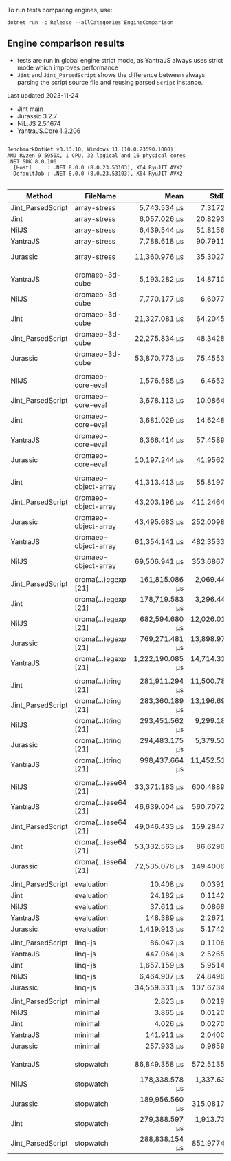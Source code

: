 To run tests comparing engines, use:

```
dotnet run -c Release --allCategories EngineComparison
```

## Engine comparison results 

* tests are run in global engine strict mode, as YantraJS always uses strict mode which improves performance
* `Jint` and `Jint_ParsedScript` shows the difference between always parsing the script source file and reusing parsed `Script` instance.

Last updated 2023-11-24

* Jint main
* Jurassic 3.2.7
* NiL.JS 2.5.1674
* YantraJS.Core 1.2.206

```

BenchmarkDotNet v0.13.10, Windows 11 (10.0.23590.1000)
AMD Ryzen 9 5950X, 1 CPU, 32 logical and 16 physical cores
.NET SDK 8.0.100
  [Host]     : .NET 8.0.0 (8.0.23.53103), X64 RyuJIT AVX2
  DefaultJob : .NET 8.0.0 (8.0.23.53103), X64 RyuJIT AVX2


```
| Method            | FileName             | Mean             | StdDev         | Median           | Rank | Allocated     |
|------------------ |--------------------- |-----------------:|---------------:|-----------------:|-----:|--------------:|
| Jint_ParsedScript | array-stress         |     5,743.534 μs |      7.3172 μs |     5,745.281 μs |    1 |    6994.68 KB |
| Jint              | array-stress         |     6,057.026 μs |     20.8293 μs |     6,053.305 μs |    2 |    7015.86 KB |
| NilJS             | array-stress         |     6,439.544 μs |     51.8156 μs |     6,411.337 μs |    3 |    4533.76 KB |
| YantraJS          | array-stress         |     7,788.618 μs |     90.7911 μs |     7,762.502 μs |    4 |     8073.6 KB |
| Jurassic          | array-stress         |    11,360.976 μs |     35.3027 μs |    11,350.166 μs |    5 |   11647.14 KB |
|                   |                      |                  |                |                  |      |               |
| YantraJS          | dromaeo-3d-cube      |     5,193.282 μs |     14.8710 μs |     5,194.805 μs |    1 |   11412.17 KB |
| NilJS             | dromaeo-3d-cube      |     7,770.177 μs |      6.6077 μs |     7,769.502 μs |    2 |    4693.22 KB |
| Jint              | dromaeo-3d-cube      |    21,327.081 μs |     64.2045 μs |    21,320.428 μs |    3 |    6221.67 KB |
| Jint_ParsedScript | dromaeo-3d-cube      |    22,275.834 μs |     48.3428 μs |    22,297.088 μs |    4 |    5964.35 KB |
| Jurassic          | dromaeo-3d-cube      |    53,870.773 μs |     75.4553 μs |    53,884.650 μs |    5 |   10671.29 KB |
|                   |                      |                  |                |                  |      |               |
| NilJS             | dromaeo-core-eval    |     1,576.585 μs |      6.4653 μs |     1,573.083 μs |    1 |    1598.62 KB |
| Jint_ParsedScript | dromaeo-core-eval    |     3,678.113 μs |     10.0864 μs |     3,675.353 μs |    2 |     332.16 KB |
| Jint              | dromaeo-core-eval    |     3,681.029 μs |     14.6248 μs |     3,679.859 μs |    2 |     349.21 KB |
| YantraJS          | dromaeo-core-eval    |     6,366.414 μs |     57.4589 μs |     6,366.488 μs |    3 |   36528.17 KB |
| Jurassic          | dromaeo-core-eval    |    10,197.244 μs |     41.9562 μs |    10,196.675 μs |    4 |    2883.96 KB |
|                   |                      |                  |                |                  |      |               |
| Jint              | dromaeo-object-array |    41,313.413 μs |     55.8197 μs |    41,316.171 μs |    1 |  100409.09 KB |
| Jint_ParsedScript | dromaeo-object-array |    43,203.196 μs |    411.2464 μs |    43,182.583 μs |    2 |   100368.9 KB |
| Jurassic          | dromaeo-object-array |    43,495.683 μs |    252.0098 μs |    43,432.125 μs |    2 |   25812.61 KB |
| YantraJS          | dromaeo-object-array |    61,354.141 μs |    482.3533 μs |    61,399.233 μs |    3 |    29478.4 KB |
| NilJS             | dromaeo-object-array |    69,506.941 μs |    353.6867 μs |    69,678.650 μs |    4 |   17697.94 KB |
|                   |                      |                  |                |                  |      |               |
| Jint_ParsedScript | droma(...)egexp [21] |   161,815.086 μs |  2,069.4489 μs |   161,312.500 μs |    1 |  170563.44 KB |
| Jint              | droma(...)egexp [21] |   178,719.583 μs |  3,296.4427 μs |   178,220.700 μs |    2 |  166374.76 KB |
| NilJS             | droma(...)egexp [21] |   682,594.680 μs | 12,026.0148 μs |   680,779.900 μs |    3 |  767253.88 KB |
| Jurassic          | droma(...)egexp [21] |   769,271.481 μs | 13,898.9774 μs |   768,696.800 μs |    4 |  822217.41 KB |
| YantraJS          | droma(...)egexp [21] | 1,222,190.085 μs | 14,714.3112 μs | 1,226,884.600 μs |    5 | 1156481.56 KB |
|                   |                      |                  |                |                  |      |               |
| Jint              | droma(...)tring [21] |   281,911.294 μs | 11,500.7817 μs |   275,857.700 μs |    1 | 1322546.26 KB |
| Jint_ParsedScript | droma(...)tring [21] |   283,360.189 μs | 13,196.6995 μs |   289,888.500 μs |    1 | 1322259.13 KB |
| NilJS             | droma(...)tring [21] |   293,451.562 μs |  9,299.1813 μs |   292,627.800 μs |    2 | 1378002.01 KB |
| Jurassic          | droma(...)tring [21] |   294,483.175 μs |  5,379.5117 μs |   292,301.200 μs |    2 | 1458171.62 KB |
| YantraJS          | droma(...)tring [21] |   998,437.664 μs | 11,452.5169 μs |   996,547.500 μs |    3 | 15730070.8 KB |
|                   |                      |                  |                |                  |      |               |
| NilJS             | droma(...)ase64 [21] |    33,371.183 μs |    600.4889 μs |    33,236.238 μs |    1 |   19604.34 KB |
| YantraJS          | droma(...)ase64 [21] |    46,639.004 μs |    560.7072 μs |    46,511.677 μs |    2 |  760382.48 KB |
| Jint_ParsedScript | droma(...)ase64 [21] |    49,046.433 μs |    159.2847 μs |    49,076.973 μs |    3 |    6720.18 KB |
| Jint              | droma(...)ase64 [21] |    53,332.563 μs |     86.6296 μs |    53,336.920 μs |    4 |    6804.01 KB |
| Jurassic          | droma(...)ase64 [21] |    72,535.076 μs |    149.4006 μs |    72,556.157 μs |    5 |    73295.9 KB |
|                   |                      |                  |                |                  |      |               |
| Jint_ParsedScript | evaluation           |        10.408 μs |      0.0391 μs |        10.407 μs |    1 |      27.39 KB |
| Jint              | evaluation           |        24.182 μs |      0.1142 μs |        24.183 μs |    2 |      35.96 KB |
| NilJS             | evaluation           |        37.611 μs |      0.0868 μs |        37.595 μs |    3 |      23.47 KB |
| YantraJS          | evaluation           |       148.389 μs |      2.2671 μs |       148.973 μs |    4 |     923.46 KB |
| Jurassic          | evaluation           |     1,419.913 μs |      5.1742 μs |     1,416.831 μs |    5 |     420.34 KB |
|                   |                      |                  |                |                  |      |               |
| Jint_ParsedScript | linq-js              |        86.047 μs |      0.1106 μs |        86.063 μs |    1 |     225.04 KB |
| YantraJS          | linq-js              |       447.064 μs |      2.5265 μs |       447.306 μs |    2 |    1443.82 KB |
| Jint              | linq-js              |     1,657.159 μs |      5.9514 μs |     1,655.432 μs |    3 |    1273.81 KB |
| NilJS             | linq-js              |     6,464.907 μs |     24.8496 μs |     6,454.286 μs |    4 |     4121.1 KB |
| Jurassic          | linq-js              |    34,559.331 μs |    107.6734 μs |    34,576.087 μs |    5 |    9252.69 KB |
|                   |                      |                  |                |                  |      |               |
| Jint_ParsedScript | minimal              |         2.823 μs |      0.0219 μs |         2.825 μs |    1 |      12.95 KB |
| NilJS             | minimal              |         3.865 μs |      0.0120 μs |         3.866 μs |    2 |       4.81 KB |
| Jint              | minimal              |         4.026 μs |      0.0270 μs |         4.021 μs |    3 |      14.34 KB |
| YantraJS          | minimal              |       141.911 μs |      2.0400 μs |       142.566 μs |    4 |     918.04 KB |
| Jurassic          | minimal              |       257.933 μs |      0.9659 μs |       257.808 μs |    5 |     386.21 KB |
|                   |                      |                  |                |                  |      |               |
| YantraJS          | stopwatch            |    86,849.358 μs |    572.5135 μs |    86,760.983 μs |    1 |  224269.43 KB |
| NilJS             | stopwatch            |   178,338.578 μs |  1,337.6320 μs |   178,821.267 μs |    2 |    97360.8 KB |
| Jurassic          | stopwatch            |   189,956.560 μs |    315.0817 μs |   189,865.650 μs |    3 |  156935.97 KB |
| Jint              | stopwatch            |   279,388.597 μs |  1,913.7346 μs |   279,178.250 μs |    4 |   53039.87 KB |
| Jint_ParsedScript | stopwatch            |   288,838.154 μs |    851.9774 μs |   288,601.800 μs |    5 |   53015.34 KB |

